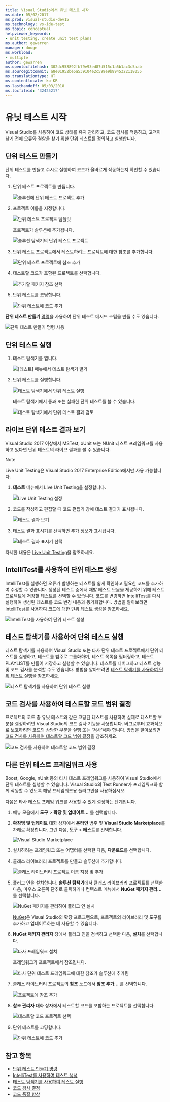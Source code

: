 ```yaml
---
title: Visual Studio에서 유닛 테스트 시작
ms.date: 05/02/2017
ms.prod: visual-studio-dev15
ms.technology: vs-ide-test
ms.topic: conceptual
helpviewer_keywords:
- unit testing, create unit test plans
ms.author: gewarren
manager: douge
ms.workload:
- multiple
author: gewarren
ms.openlocfilehash: 302dc958892fb79e93ed87d515c1a5b1ac3c5aab
ms.sourcegitcommit: a8e01952be5a539104e2c599e9b8945322118055
ms.translationtype: HT
ms.contentlocale: ko-KR
ms.lasthandoff: 05/03/2018
ms.locfileid: "32425217"
---
```

# <a name="get-started-with-unit-testing"></a>유닛 테스트 시작

Visual Studio를 사용하여 코드 상태를 유지 관리하고, 코드 검사를 적용하고, 고객이 찾기 전에 오류와 결함을 찾기 위한 단위 테스트를 정의하고 실행합니다.

## <a name="create-unit-tests"></a>단위 테스트 만들기

단위 테스트를 만들고 수시로 실행하여 코드가 올바르게 작동하는지 확인할 수 있습니다.

1. 단위 테스트 프로젝트를 만듭니다.

   ![솔루션에 단위 테스트 프로젝트 추가](media/createunittest1.png)

1. 프로젝트 이름을 지정합니다.

   ![단위 테스트 프로젝트 템플릿](media/createunittest2.png)

   프로젝트가 솔루션에 추가됩니다.

   ![솔루션 탐색기의 단위 테스트 프로젝트](media/createunittest5.png)

1. 단위 테스트 프로젝트에서 테스트하려는 프로젝트에 대한 참조를 추가합니다.

   ![단위 테스트 프로젝트에 참조 추가](media/createunittest6.png)

1. 테스트할 코드가 포함된 프로젝트를 선택합니다.

   ![추가할 패키지 참조 선택](media/createunittest7.png)

1. 단위 테스트를 코딩합니다.

   ![단위 테스트에 코드 추가](media/createunittest8.png)

**단위 테스트 만들기** [명령](create-unit-tests-menu.md)을 사용하여 단위 테스트 메서드 스텁을 만들 수도 있습니다.

![단위 테스트 만들기 명령 사용](media/createunittestcommand2.png)

## <a name="run-unit-tests"></a>단위 테스트 실행

1. 테스트 탐색기를 엽니다.

   ![[테스트] 메뉴에서 테스트 탐색기 열기](media/rununittest1.png)

1. 단위 테스트를 실행합니다.

   ![테스트 탐색기에서 단위 테스트 실행](media/rununittest2.png)

   테스트 탐색기에서 통과 또는 실패한 단위 테스트를 볼 수 있습니다.

   ![테스트 탐색기에서 단위 테스트 결과 검토](media/rununittest3.png)

## <a name="view-live-unit-test-results"></a>라이브 단위 테스트 결과 보기

Visual Studio 2017 이상에서 MSTest, xUnit 또는 NUnit 테스트 프레임워크를 사용하고 있다면 단위 테스트의 라이브 결과를 볼 수 있습니다.

> [!NOTE]
> Live Unit Testing은 Visual Studio 2017 Enterprise Edition에서만 사용 가능합니다.

1. **테스트** 메뉴에서 Live Unit Testing을 설정합니다.

   ![Live Unit Testing 설정](media/live-test-results-start.png)

1. 코드를 작성하고 편집할 때 코드 편집기 창에 테스트 결과가 표시됩니다.

   ![테스트 결과 보기](media/live-test-results-ui.png)

1. 테스트 결과 표시기를 선택하면 추가 정보가 표시됩니다.

   ![테스트 결과 표시기 선택](media/live-test-results-details.png)

자세한 내용은 [Live Unit Testing](../test/live-unit-testing-intro.md)을 참조하세요.

## <a name="generate-unit-tests-with-intellitest"></a>IntelliTest를 사용하여 단위 테스트 생성

IntelliTest를 실행하면 오류가 발생하는 테스트를 쉽게 확인하고 필요한 코드를 추가하여 수정할 수 있습니다. 생성된 테스트 중에서 재발 테스트 모음을 제공하기 위해 테스트 프로젝트에 저장할 테스트를 선택할 수 있습니다. 코드를 변경하면 IntelliTest를 다시 실행하여 생성된 테스트를 코드 변경 내용과 동기화합니다. 방법을 알아보려면 [IntelliTest를 사용하여 코드에 대한 단위 테스트 생성](../test/generate-unit-tests-for-your-code-with-intellitest.md)을 참조하세요.

![IntelliTest를 사용하여 단위 테스트 생성](media/intellitest.png)

## <a name="run-unit-tests-with-test-explorer"></a>테스트 탐색기를 사용하여 단위 테스트 실행

테스트 탐색기를 사용하여 Visual Studio 또는 타사 단위 테스트 프로젝트에서 단위 테스트를 실행하고, 테스트를 범주로 그룹화하며, 테스트 목록을 필터링하고, 테스트 PLAYLIST를 만들어 저장하고 실행할 수 있습니다. 테스트를 디버그하고 테스트 성능 및 코드 검사를 분석할 수도 있습니다. 방법을 알아보려면 [테스트 탐색기를 사용하여 단위 테스트 실행](../test/run-unit-tests-with-test-explorer.md)을 참조하세요.

![테스트 탐색기를 사용하여 단위 테스트 실행](media/testexplorer.png)

## <a name="use-code-coverage-to-determine-how-much-code-is-being-tested"></a>코드 검사를 사용하여 테스트할 코드 범위 결정

프로젝트의 코드 중 유닛 테스트와 같은 코딩된 테스트를 사용하여 실제로 테스트할 부분을 결정하려면 Visual Studio의 코드 검사 기능을 사용합니다. 버그로부터 효과적으로 보호하려면 코드의 상당한 부분을 실행 또는 '검사'해야 합니다. 방법을 알아보려면 [코드 검사를 사용하여 테스트할 코드 범위 결정](../test/using-code-coverage-to-determine-how-much-code-is-being-tested.md)을 참조하세요.

![코드 검사를 사용하여 테스트할 코드 범위 결정](media/codecoverage.png)

## <a name="use-a-different-unit-test-framework"></a>다른 단위 테스트 프레임워크 사용

Boost, Google, nUnit 등의 타사 테스트 프레임워크를 사용하여 Visual Studio에서 단위 테스트를 실행할 수 있습니다. Visual Studio의 Test Runner가 프레임워크와 함께 작동할 수 있도록 해당 프레임워크용 플러그인을 사용하십시오.

다음은 타사 테스트 프레임 워크를 사용할 수 있게 설정하는 단계입니다.

1. 메뉴 모음에서 **도구** > **확장 및 업데이트...** 를 선택합니다.

1. **확장명 및 업데이트** 대화 상자에서 **온라인** 범주 및 **Visual Studio Marketplace**를 차례로 확장합니다. 그런 다음, **도구** > **테스트**를 선택합니다.

   ![Visual Studio Marketplace](media/extensions-and-updates-testing.png)

1. 설치하려는 프레임워크 또는 어댑터를 선택한 다음, **다운로드**를 선택합니다.

1. 클래스 라이브러리 프로젝트를 만들고 솔루션에 추가합니다.

   ![클래스 라이브러리 프로젝트 이름 지정 및 추가](media/create3rdpartyunittest3.png)

1. 플러그 인을 설치합니다. **솔루션 탐색기**에서 클래스 라이브러리 프로젝트를 선택한 다음, 마우스 오른쪽 단추로 클릭하거나 컨텍스트 메뉴에서 **NuGet 패키지 관리...** 를 선택합니다.

   ![NuGet 패키지를 관리하여 플러그 인 설치](media/create3rdpartyunittest3a.png)

   [NuGet](https://www.nuget.org/)은 Visual Studio의 확장 프로그램으로, 프로젝트의 라이브러리 및 도구를 추가하고 업데이트하는 데 사용할 수 있습니다.

1. **NuGet 패키지 관리자** 창에서 플러그 인을 검색하고 선택한 다음, **설치**를 선택합니다.

   ![타사 프레임워크 설치](media/create3rdpartyunittest4.png)

   프레임워크가 프로젝트에서 참조됩니다.

   ![타사 단위 테스트 프레임워크에 대한 참조가 솔루션에 추가됨](media/create3rdpartyunittest6.png)

1. 클래스 라이브러리 프로젝트의 **참조** 노드에서 **참조 추가...** 를 선택합니다.

   ![프로젝트에 참조 추가](media/createunittest6.png)

1. **참조 관리자** 대화 상자에서 테스트할 코드를 포함하는 프로젝트를 선택합니다.

   ![테스트할 코드 프로젝트 선택](media/createunittest7.png)

1. 단위 테스트를 코딩합니다.

   ![단위 테스트에 코드 추가](media/create3rdpartyunittest7.png)

## <a name="see-also"></a>참고 항목

* [단위 테스트 만들기 명령](create-unit-tests-menu.md)
* [IntelliTest를 사용하여 테스트 생성](generate-unit-tests-for-your-code-with-intellitest.md)
* [테스트 탐색기를 사용하여 테스트 실행](run-unit-tests-with-test-explorer.md)
* [코드 검사 결정](using-code-coverage-to-determine-how-much-code-is-being-tested.md)
* [코드 품질 향상](improve-code-quality.md)